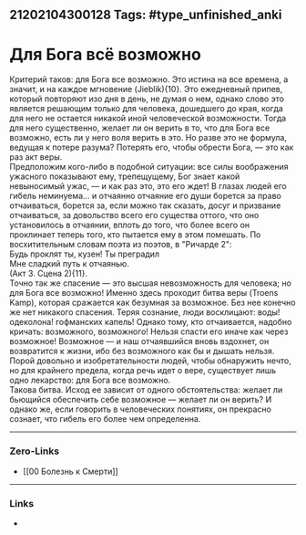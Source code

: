 21202104300128
Tags: #type_unfinished_anki
---
# Для Бога всё возможно

Критерий таков: для Бога все возможно. Это истина на все времена, а значит, и на каждое мгновение (Jieblik){10}. Это ежедневный припев, который повторяют изо дня в день, не думая о нем, однако слово это является решающим только для человека, дошедшего до края, когда для него не остается никакой иной человеческой возможности. Тогда для него существенно, желает ли он верить в то, что для Бога все возможно, есть ли у него воля верить в это. Но разве это не формула, ведущая к потере разума? Потерять его, чтобы обрести Бога, — это как раз акт веры.<br>Предположим кого-либо в подобной ситуации: все силы воображения ужасного показывают ему, трепещущему, Бог знает какой невыносимый ужас, — и как раз это, это его ждет! В глазах людей его гибель неминуема... и отчаянно отчаяние его души борется за право отчаиваться, борется за, если можно так сказать, досуг и призвание отчаиваться, за довольство всего его существа оттого, что оно установилось в отчаянии, вплоть до того, что более всего он проклинает теперь того, кто пытается ему в этом помешать. По восхитительным словам поэта из поэтов, в "Ричарде 2":<br>Будь проклят ты, кузен! Ты преградил<br>Мне сладкий путь к отчаянью.<br>(Акт 3. Сцена 2){11}.<br>Точно так же спасение — это высшая невозможность для человека; но для Бога все возможно! Именно здесь проходит битва веры (Troens Kamp), которая сражается как безумная за возможное. Без нее конечно же нет никакого спасения. Теряя сознание, люди восклицают: воды! одеколона! гофманских капель! Однако тому, кто отчаивается, надобно кричать: возможного, возможного! Нельзя спасти его иначе как через возможное! Возможное — и наш отчаявшийся вновь вздохнет, он возвратится к жизни, ибо без возможного как бы и дышать нельзя. Порой довольно и изобретательности людей, чтобы обнаружить нечто, но для крайнего предела, когда речь идет о вере, существует лишь одно лекарство: для Бога все возможно.<br>Такова битва. Исход ее зависит от одного обстоятельства: желает ли бьющийся обеспечить себе возможное — желает ли он верить? И однако же, если говорить в человеческих понятиях, он прекрасно сознает, что гибель его более чем определенна.

---
### Zero-Links
- [[00 Болезнь к Смерти]]
---
### Links
-